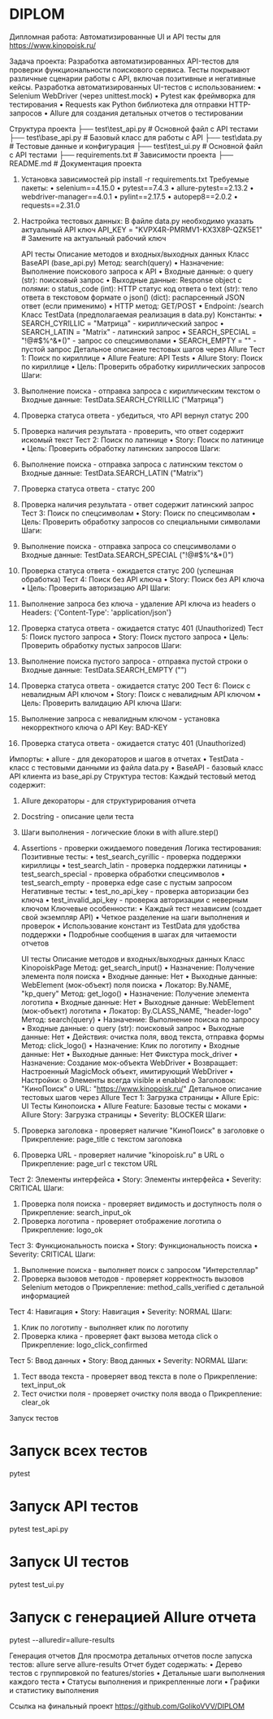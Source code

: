 # DIPLOM
Дипломная работа: Автоматизированные UI и API тесты для https://www.kinopoisk.ru/

Задача проекта:
Разработка автоматизированных API-тестов для проверки функциональности поискового сервиса. Тесты покрывают различные сценарии работы с API, включая позитивные и негативные кейсы. Разработка автоматизированных UI-тестов с использованием:
•	Selenium WebDriver (через unittest.mock)
•	Pytest как фреймворка для тестирования
•	Requests как Python библиотека для отправки HTTP-запросов
•	Allure для создания детальных отчетов о тестировании

Структура проекта
├── test\test_api.py          # Основной файл с API тестами
├── test\base_api.py          # Базовый класс для работы с API
├── test\data.py              # Тестовые данные и конфигурация
├── test\test_ui.py           # Основной файл с API тестами
├── requirements.txt          # Зависимости проекта
├── README.md                 # Документация проекта

1. Установка зависимостей
pip install -r requirements.txt
Требуемые пакеты:
•	selenium==4.15.0
•	pytest==7.4.3
•	allure-pytest==2.13.2
•	webdriver-manager==4.0.1
•	pylint==2.17.5
•	autopep8==2.0.2
•	requests==2.31.0

2. Настройка тестовых данных:
В файле data.py необходимо указать актуальный API ключ
API_KEY = "KVPX4R-PMRMV1-KX3X8P-QZK5E1"  # Замените на актуальный рабочий ключ

    API тесты
Описание методов и входных/выходных данных
Класс BaseAPI (base_api.py)
Метод: search(query)
•	Назначение: Выполнение поискового запроса к API
•	Входные данные:
o	query (str): поисковый запрос
•	Выходные данные: Response object с полями:
o	status_code (int): HTTP статус код ответа
o	text (str): тело ответа в текстовом формате
o	json() (dict): распарсенный JSON ответ (если применимо)
•	HTTP метод: GET/POST
•	Endpoint: /search
Класс TestData (предполагаемая реализация в data.py)
Константы:
•	SEARCH_CYRILLIC = "Матрица" - кириллический запрос
•	SEARCH_LATIN = "Matrix" - латинский запрос
•	SEARCH_SPECIAL = "!@#$%^&*()" - запрос со спецсимволами
•	SEARCH_EMPTY = "" - пустой запрос
Детальное описание тестовых шагов через Allure
Тест 1: Поиск по кириллице
•	Allure Feature: API Tests
•	Allure Story: Поиск по кириллице
•	Цель: Проверить обработку кириллических запросов
Шаги:
1.	Выполнение поиска - отправка запроса с кириллическим текстом
o	Входные данные: TestData.SEARCH_CYRILLIC ("Матрица")
2.	Проверка статуса ответа - убедиться, что API вернул статус 200
3.	Проверка наличия результата - проверить, что ответ содержит искомый текст
Тест 2: Поиск по латинице
•	Story: Поиск по латинице
•	Цель: Проверить обработку латинских запросов
Шаги:
1.	Выполнение поиска - отправка запроса с латинским текстом
o	Входные данные: TestData.SEARCH_LATIN ("Matrix")
2.	Проверка статуса ответа - статус 200
3.	Проверка наличия результата - ответ содержит латинский запрос
Тест 3: Поиск по спецсимволам
•	Story: Поиск по спецсимволам
•	Цель: Проверить обработку запросов со специальными символами
Шаги:
1.	Выполнение поиска - отправка запроса со спецсимволами
o	Входные данные: TestData.SEARCH_SPECIAL ("!@#$%^&*()")
2.	Проверка статуса ответа - ожидается статус 200 (успешная обработка)
Тест 4: Поиск без API ключа
•	Story: Поиск без API ключа
•	Цель: Проверить авторизацию API
Шаги:
1.	Выполнение запроса без ключа - удаление API ключа из headers
o	Headers: {'Content-Type': 'application/json'}
2.	Проверка статуса ответа - ожидается статус 401 (Unauthorized)
Тест 5: Поиск пустого запроса
•	Story: Поиск пустого запроса
•	Цель: Проверить обработку пустых запросов
Шаги:
1.	Выполнение поиска пустого запроса - отправка пустой строки
o	Входные данные: TestData.SEARCH_EMPTY ("")
2.	Проверка статуса ответа - ожидается статус 200
Тест 6: Поиск с невалидным API ключом
•	Story: Поиск с невалидным API ключом
•	Цель: Проверить валидацию API ключа
Шаги:
1.	Выполнение запроса с невалидным ключом - установка некорректного ключа
o	API Key: BAD-KEY
2.	Проверка статуса ответа - ожидается статус 401 (Unauthorized)

Импорты:
•	allure - для декораторов и шагов в отчетах
•	TestData - класс с тестовыми данными из файла data.py
•	BaseAPI - базовый класс API клиента из base_api.py
Структура тестов:
Каждый тестовый метод содержит:
1.	Allure декораторы - для структурирования отчета
2.	Docstring - описание цели теста
3.	Шаги выполнения - логические блоки в with allure.step()
4.	Assertions - проверки ожидаемого поведения
Логика тестирования:
Позитивные тесты:
•	test_search_cyrillic - проверка поддержки кириллицы
•	test_search_latin - проверка поддержки латиницы
•	test_search_special - проверка обработки спецсимволов
•	test_search_empty - проверка edge case с пустым запросом
Негативные тесты:
•	test_no_api_key - проверка авторизации без ключа
•	test_invalid_api_key - проверка авторизации с неверным ключом
Ключевые особенности:
•	Каждый тест независим (создает свой экземпляр API)
•	Четкое разделение на шаги выполнения и проверок
•	Использование констант из TestData для удобства поддержки
•	Подробные сообщения в шагах для читаемости отчетов
	
    UI тесты
Описание методов и входных/выходных данных
Класс KinopoiskPage
Метод: get_search_input()
•	Назначение: Получение элемента поля поиска
•	Входные данные: Нет
•	Выходные данные: WebElement (мок-объект) поля поиска
•	Локатор: By.NAME, "kp_query"
Метод: get_logo()
•	Назначение: Получение элемента логотипа
•	Входные данные: Нет
•	Выходные данные: WebElement (мок-объект) логотипа
•	Локатор: By.CLASS_NAME, "header-logo"
Метод: search(query)
•	Назначение: Выполнение поиска по запросу
•	Входные данные:
o	query (str): поисковый запрос
•	Выходные данные: Нет
•	Действия: очистка поля, ввод текста, отправка формы
Метод: click_logo()
•	Назначение: Клик по логотипу
•	Входные данные: Нет
•	Выходные данные: Нет
Фикстура mock_driver
•	Назначение: Создание мок-объекта WebDriver
•	Возвращает: Настроенный MagicMock объект, имитирующий WebDriver
•	Настройки:
o	Элементы всегда visible и enabled
o	Заголовок: "КиноПоиск"
o	URL: "https://www.kinopoisk.ru/"
Детальное описание тестовых шагов через Allure
Тест 1: Загрузка страницы
•	Allure Epic: UI Тесты Кинопоиска
•	Allure Feature: Базовые тесты с моками
•	Allure Story: Загрузка страницы
•	Severity: BLOCKER
Шаги:
1.	Проверка заголовка - проверяет наличие "КиноПоиск" в заголовке
o	Прикрепление: page_title с текстом заголовка
2.	Проверка URL - проверяет наличие "kinopoisk.ru" в URL
o	Прикрепление: page_url с текстом URL

Тест 2: Элементы интерфейса
•	Story: Элементы интерфейса
•	Severity: CRITICAL
Шаги:
1.	Проверка поля поиска - проверяет видимость и доступность поля
o	Прикрепление: search_input_ok
2.	Проверка логотипа - проверяет отображение логотипа
o	Прикрепление: logo_ok

Тест 3: Функциональность поиска
•	Story: Функциональность поиска
•	Severity: CRITICAL
Шаги:
1.	Выполнение поиска - выполняет поиск с запросом "Интерстеллар"
2.	Проверка вызовов методов - проверяет корректность вызовов Selenium методов
o	Прикрепление: method_calls_verified с детальной информацией

Тест 4: Навигация
•	Story: Навигация
•	Severity: NORMAL
Шаги:
1.	Клик по логотипу - выполняет клик по логотипу
2.	Проверка клика - проверяет факт вызова метода click
o	Прикрепление: logo_click_confirmed

Тест 5: Ввод данных
•	Story: Ввод данных
•	Severity: NORMAL
Шаги:
1.	Тест ввода текста - проверяет ввод текста в поле
o	Прикрепление: text_input_ok
2.	Тест очистки поля - проверяет очистку поля ввода
o	Прикрепление: clear_ok

Запуск тестов
# Запуск всех тестов
pytest

# Запуск API тестов
pytest test_api.py

# Запуск UI тестов
pytest test_ui.py

# Запуск с генерацией Allure отчета
pytest --alluredir=allure-results

Генерация отчетов
Для просмотра детальных отчетов после запуска тестов:
allure serve allure-results
Отчет будет содержать:
•	Дерево тестов с группировкой по features/stories
•	Детальные шаги выполнения каждого теста
•	Статусы выполнения и прикрепленные логи
•	Графики и статистику выполнения


Ссылка на финальный проект
https://github.com/GolikoVVV/DIPLOM

